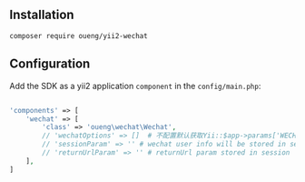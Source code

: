 ## Installation
```
composer require oueng/yii2-wechat
```

## Configuration

Add the SDK as a yii2 application `component` in the `config/main.php`:

```php

'components' => [
	'wechat' => [
		'class' => 'oueng\wechat\Wechat',
		// 'wechatOptions' => []  # 不配置默认获取Yii::$app->params['WECHAT']，如配置则使用此配置
		// 'sessionParam' => '' # wechat user info will be stored in session under this key
		// 'returnUrlParam' => '' # returnUrl param stored in session
	],
]
```